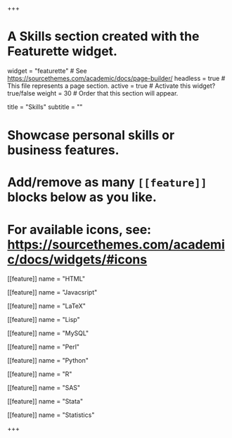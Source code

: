 +++
# A Skills section created with the Featurette widget.
widget = "featurette"  # See https://sourcethemes.com/academic/docs/page-builder/
headless = true  # This file represents a page section.
active = true  # Activate this widget? true/false
weight = 30  # Order that this section will appear.

title = "Skills"
subtitle = ""

# Showcase personal skills or business features.
# 
# Add/remove as many `[[feature]]` blocks below as you like.
# 
# For available icons, see: https://sourcethemes.com/academic/docs/widgets/#icons

[[feature]]
  name = "HTML"

[[feature]]
  name = "Javacsript"

[[feature]]
  name = "LaTeX"
  
[[feature]]
  name = "Lisp"
  
[[feature]]
  name = "MySQL"

[[feature]]
  name = "Perl"

[[feature]]
  name = "Python"

[[feature]]
  name = "R"
  
[[feature]]
  name = "SAS"

[[feature]]
  name = "Stata"

[[feature]]
  name = "Statistics"


+++
